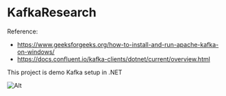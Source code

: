 # KafkaResearch
Reference:
- https://www.geeksforgeeks.org/how-to-install-and-run-apache-kafka-on-windows/
- https://docs.confluent.io/kafka-clients/dotnet/current/overview.html

This project is demo Kafka setup in .NET

![Alt](https://repobeats.axiom.co/api/embed/93b0d0cc01ba40f8666049287b4ca39ca50809fb.svg "Repobeats analytics image")
